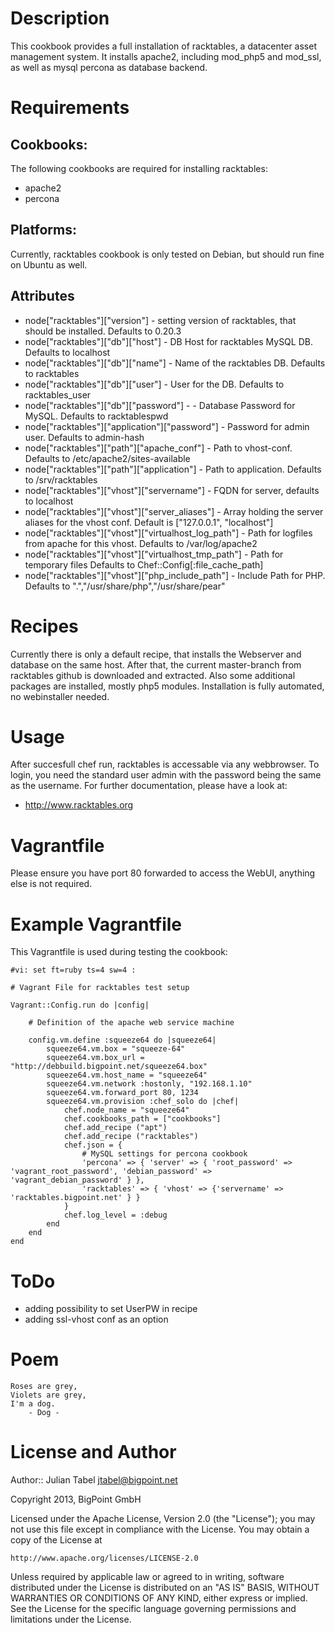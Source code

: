 Description
===========

This cookbook provides a full installation of racktables, a datacenter asset management system. It installs apache2, including mod_php5 and mod_ssl, as well as mysql percona as database backend. 

Requirements
============

## Cookbooks:

The following cookbooks are required for installing racktables:

* apache2
* percona

## Platforms:

Currently, racktables cookbook is only tested on Debian, but should run fine on Ubuntu as well.

## Attributes

* node["racktables"]["version"] - setting version of racktables, that should be installed. Defaults to 0.20.3
* node["racktables"]["db"]["host"] - DB Host for racktables MySQL DB. Defaults to localhost
* node["racktables"]["db"]["name"] - Name of the racktables DB. Defaults to racktables
* node["racktables"]["db"]["user"] - User for the DB. Defaults to racktables_user
* node["racktables"]["db"]["password"]  - - Database Password for MySQL. Defaults to racktablespwd
* node["racktables"]["application"]["password"] - Password for admin user. Defaults to admin-hash
* node["racktables"]["path"]["apache_conf"] - Path to vhost-conf. Defaults to /etc/apache2/sites-available
* node["racktables"]["path"]["application"] - Path to application. Defaults to /srv/racktables
* node["racktables"]["vhost"]["servername"] - FQDN for server, defaults to localhost
* node["racktables"]["vhost"]["server_aliases"] - Array holding the server aliases for the vhost conf. Default is ["127.0.0.1", "localhost"]
* node["racktables"]["vhost"]["virtualhost_log_path"] - Path for logfiles from apache for this vhost. Defaults to /var/log/apache2
* node["racktables"]["vhost"]["virtualhost_tmp_path"] - Path for temporary files Defaults to Chef::Config[:file_cache_path]
* node["racktables"]["vhost"]["php_include_path"] - Include Path for PHP. Defaults to ".","/usr/share/php","/usr/share/pear"

Recipes
=======

Currently there is only a default recipe, that installs the Webserver and database on the same host. After that, the current master-branch from racktables github is downloaded and extracted. Also some additional packages are installed, mostly php5 modules. Installation is fully automated, no webinstaller needed.

Usage
=====

After succesfull chef run, racktables is accessable via any webbrowser. To login, you need the standard user admin with the password being the same as the username. For further documentation, please have a look at:

 * http://www.racktables.org

Vagrantfile
===========

Please ensure you have port 80 forwarded to access the WebUI, anything else is not required.

# Example Vagrantfile

This Vagrantfile is used during testing the cookbook:

```
#vi: set ft=ruby ts=4 sw=4 :

# Vagrant File for racktables test setup

Vagrant::Config.run do |config|

	# Definition of the apache web service machine

	config.vm.define :squeeze64 do |squeeze64|
		squeeze64.vm.box = "squeeze-64"
		squeeze64.vm.box_url = "http://debbuild.bigpoint.net/squeeze64.box"
		squeeze64.vm.host_name = "squeeze64"
		squeeze64.vm.network :hostonly, "192.168.1.10"
		squeeze64.vm.forward_port 80, 1234
		squeeze64.vm.provision :chef_solo do |chef|
			chef.node_name = "squeeze64"
			chef.cookbooks_path = ["cookbooks"]
			chef.add_recipe ("apt")
			chef.add_recipe ("racktables")
			chef.json = {
				# MySQL settings for percona cookbook
				'percona' => { 'server' => { 'root_password' => 'vagrant_root_password', 'debian_password' => 'vagrant_debian_password' } },
				'racktables' => { 'vhost' => {'servername' => 'racktables.bigpoint.net' } }
			}
			chef.log_level = :debug
		end
	end
end
```

ToDo
====

* adding possibility to set UserPW in recipe
* adding ssl-vhost conf as an option

Poem
====

	Roses are grey,
	Violets are grey,
	I'm a dog.
		- Dog -

License and Author
==================

Author:: Julian Tabel <jtabel@bigpoint.net>

Copyright 2013, BigPoint GmbH

Licensed under the Apache License, Version 2.0 (the "License");
you may not use this file except in compliance with the License.
You may obtain a copy of the License at

	http://www.apache.org/licenses/LICENSE-2.0

Unless required by applicable law or agreed to in writing, software
distributed under the License is distributed on an "AS IS" BASIS,
WITHOUT WARRANTIES OR CONDITIONS OF ANY KIND, either express or implied.
See the License for the specific language governing permissions and
limitations under the License.

